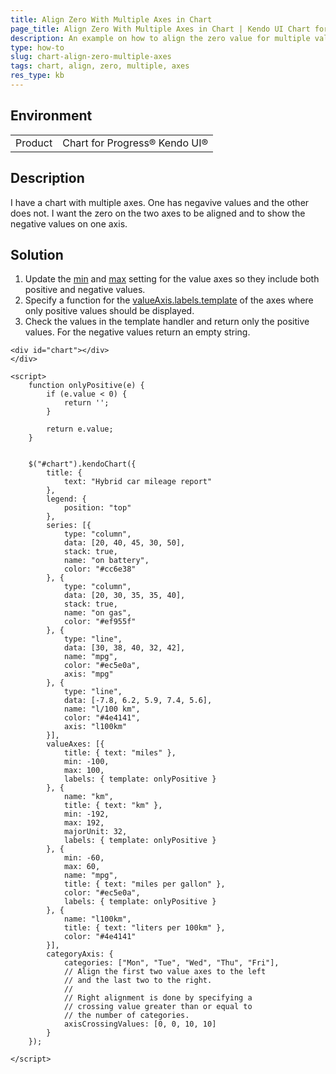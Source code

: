 ```yaml
---
title: Align Zero With Multiple Axes in Chart
page_title: Align Zero With Multiple Axes in Chart | Kendo UI Chart for jQuery
description: An example on how to align the zero value for multiple value axes in a Kendo UI Chart.
type: how-to
slug: chart-align-zero-multiple-axes
tags: chart, align, zero, multiple, axes
res_type: kb
---
```


## Environment

<table>
 <tr>
  <td>Product</td>
  <td>Chart for Progress® Kendo UI®</td>
 </tr>
</table>

## Description

I have a chart with multiple axes. One has negavive values and the other does not. I want the zero on the two axes to be aligned and to show the negative values on one axis.

## Solution

1. Update the [min](https://docs.telerik.com/kendo-ui/api/javascript/dataviz/ui/chart/configuration/valueaxis.min) and [max](https://docs.telerik.com/kendo-ui/api/javascript/dataviz/ui/chart/configuration/valueaxis.max) setting for the value axes so they include both positive and negative values.
1. Specify a function for the [valueAxis.labels.template](https://docs.telerik.com/kendo-ui/api/javascript/dataviz/ui/chart/configuration/valueaxis.labels#valueaxislabelstemplate) of the axes where only positive values should be displayed. 
1. Check the values in the template handler and return only the positive values. For the negative values return an empty string.


```dojo
<div id="chart"></div>
</div>

<script>
    function onlyPositive(e) {
        if (e.value < 0) {
            return '';
        }

        return e.value;
    }


    $("#chart").kendoChart({
        title: {
            text: "Hybrid car mileage report"
        },
        legend: {
            position: "top"
        },
        series: [{
            type: "column",
            data: [20, 40, 45, 30, 50],
            stack: true,
            name: "on battery",
            color: "#cc6e38"
        }, {
            type: "column",
            data: [20, 30, 35, 35, 40],
            stack: true,
            name: "on gas",
            color: "#ef955f"
        }, {
            type: "line",
            data: [30, 38, 40, 32, 42],
            name: "mpg",
            color: "#ec5e0a",
            axis: "mpg"
        }, {
            type: "line",
            data: [-7.8, 6.2, 5.9, 7.4, 5.6],
            name: "l/100 km",
            color: "#4e4141",
            axis: "l100km"
        }],
        valueAxes: [{
            title: { text: "miles" },
            min: -100,
            max: 100,
            labels: { template: onlyPositive }
        }, {
            name: "km",
            title: { text: "km" },
            min: -192,
            max: 192,
            majorUnit: 32,
            labels: { template: onlyPositive }
        }, {
            min: -60,
            max: 60,
            name: "mpg",
            title: { text: "miles per gallon" },
            color: "#ec5e0a",
            labels: { template: onlyPositive }
        }, {
            name: "l100km",
            title: { text: "liters per 100km" },
            color: "#4e4141"
        }],
        categoryAxis: {
            categories: ["Mon", "Tue", "Wed", "Thu", "Fri"],
            // Align the first two value axes to the left
            // and the last two to the right.
            //
            // Right alignment is done by specifying a
            // crossing value greater than or equal to
            // the number of categories.
            axisCrossingValues: [0, 0, 10, 10]
        }
    }); 

</script>
```

